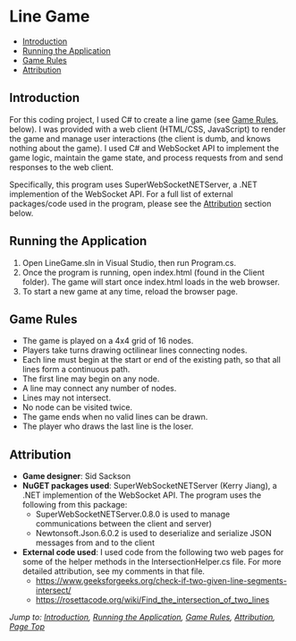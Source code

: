 # Line Game

* [Introduction](#introduction)
* [Running the Application](#running-the-application)
* [Game Rules](#game-rules)
* [Attribution](#attribution)

## Introduction
For this coding project, I used C# to create a line game (see [Game Rules](#game-rules), below). I was provided with a web client (HTML/CSS, JavaScript) to render the game and manage user interactions (the client is dumb, and knows nothing about the game). I used C# and WebSocket API to implement the game logic, maintain the game state, and process requests from and send responses to the web client.

Specifically, this program uses SuperWebSocketNETServer, a .NET implemention of the WebSocket API. For a full list of external packages/code used in the program, please see the [Attribution](#attribution) section below.

## Running the Application
1. Open LineGame.sln in Visual Studio, then run Program.cs.
2. Once the program is running, open index.html (found in the Client folder). The game will start once index.html loads in the web browser.
3. To start a new game at any time, reload the browser page.

## Game Rules
* The game is played on a 4x4 grid of 16 nodes.
* Players take turns drawing octilinear lines connecting nodes.
* Each line must begin at the start or end of the existing path, so that all lines form a continuous path.
* The first line may begin on any node.
* A line may connect any number of nodes.
* Lines may not intersect.
* No node can be visited twice.
* The game ends when no valid lines can be drawn.
* The player who draws the last line is the loser.

## Attribution
* **Game designer**: Sid Sackson
* **NuGET packages used**: SuperWebSocketNETServer (Kerry Jiang), a .NET implemention of the WebSocket API. The program uses the following from this package:
  - SuperWebSocketNETServer.0.8.0 is used to manage communications between the client and server)
  - Newtonsoft.Json.6.0.2 is used to deserialize and serialize JSON messages from and to the client
* **External code used**: I used code from the following two web pages for some of the helper methods in the IntersectionHelper.cs file. For more detailed attribution, see my comments in that file.
  - <a href="https://www.geeksforgeeks.org/check-if-two-given-line-segments-intersect/" target="_blank">https://www.geeksforgeeks.org/check-if-two-given-line-segments-intersect/</a>
  - <a href="https://rosettacode.org/wiki/Find_the_intersection_of_two_lines" target="_blank">https://rosettacode.org/wiki/Find_the_intersection_of_two_lines</a>



*Jump to: [Introduction](#introduction), [Running the Application](#running-the-application), [Game Rules](#game-rules), [Attribution](#attribution), [Page Top](#line-game)*
